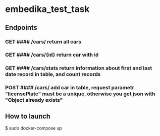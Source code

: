 # embedika_test_task

## Endpoints

### GET #### /cars/ return all cars  
### GET #### /cars/{id} return car with id  
### GET #### /cars/stats return information about first and last date record in table, and count records  
 
### POST #### /cars/ add car in table, request parametr "licensePlate" must be a unique, otherwise you get json with "Object already exists"  
 
## How to launch
$ sudo docker-compose up
